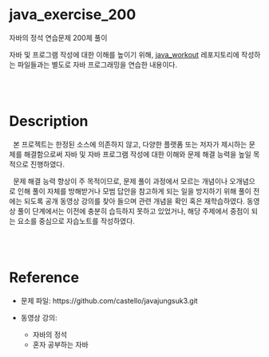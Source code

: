 # java_exercise_200
<p>자바의 정석 연습문제 200제 풀이</p>
<p>
  자바 및 프로그램 작성에 대한 이해를 높이기 위해, <a href="https://github.com/Lzynee/java_workout.git">java_workout</a> 레포지토리에 작성하는 파일들과는 별도로 자바 프로그래밍을 연습한 내용이다.
</p>
<br><br>

# Description
<p>
  &nbsp; 본 프로젝트는 한정된 소스에 의존하지 않고, 다양한 플랫폼 또는 저자가 제시하는 문제를 해결함으로써 자바 및 자바 프로그램 작성에 대한 이해와 문제 해결 능력을 높일 목적으로 진행하였다.
</p>
<p>&nbsp; 문제 해결 능력 향상이 주 목적이므로, 문제 풀이 과정에서 모르는 개념이나 오개념으로 인해 풀이 자체를 방해받거나 모범 답안을 참고하게 되는 일을 방지하기 위해
  풀이 전에는 되도록 공개 동영상 강의를 찾아 들으며 관련 개념을 확인 혹은 재학습하였다. 동영상 풀이 단계에서는 이전에 충분히 습득하지 못하고 있었거나, 해당 주제에서 중점이 되는 요소를 중심으로 자습노트를 작성하였다.
</p>
<br><br>

# Reference
<ul>
  <p><li>문제 파일: https://github.com/castello/javajungsuk3.git</li></p>
  <p><li>동영상 강의:</li></p>
  <ul>
    <li><a href="https://www.youtube.com/playlist?list=PLW2UjW795-f6xWA2_MUhEVgPauhGl3xIp" style="text-decoration:none">자바의 정석</a></li>
    <li><a href="https://www.youtube.com/playlist?list=PLVsNizTWUw7HZTPU3GpS7nmshXjKKvlbk" style="text-decoration:none">혼자 공부하는 자바</a></li>
  </ul>
</ul>
